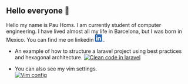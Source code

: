 ## Hello everyone 👋
Hello my name is Pau Homs. I am currently student of computer engineering. I have lived almost all my life in Barcelona, but I was born in Mexico. You can find me on linkedin <a href="https://www.linkedin.com/in/pau-homs-6a406b180/"> <img width="22" height="20" src="https://github.com/pauhoms/pauhoms/blob/master/img/LI-In-Bug.png"></a>.
<br>

- An example of how to structure a laravel project using best practices and hexagonal architecture.
[![Clean code in laravel](https://github-readme-stats.vercel.app/api/pin/?username=pauhoms&repo=example-of-clean-code-in-laravel)](https://github.com/pauhoms/example-of-clean-code-in-laravel)

- You can also see my vim settings.  
[![Vim config](https://github-readme-stats.vercel.app/api/pin/?username=pauhoms&repo=vim-config)](https://github.com/pauhoms/vim-config)
